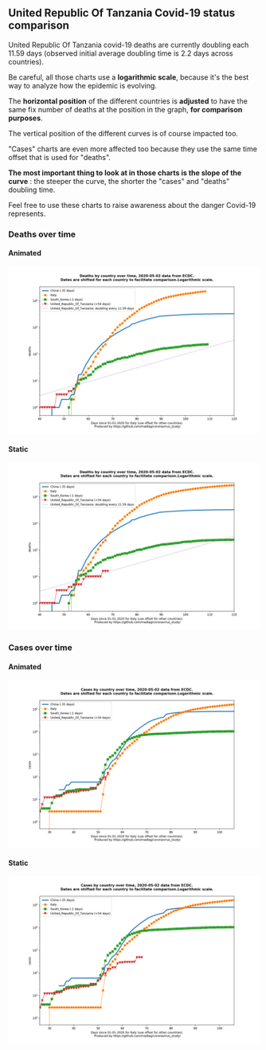 ## United Republic Of Tanzania Covid-19 status comparison 

United Republic Of Tanzania covid-19 deaths are currently doubling each 11.59 days (observed initial average doubling time is 2.2 days across countries).



Be careful, all those charts use a **logarithmic scale**, because it's the best way to analyze how the epidemic is evolving.
 
The **horizontal position** of the different countries is **adjusted** to have the same fix number of deaths at the position in the graph, **for comparison purposes**.

The vertical position of the different curves is of course impacted too.

"Cases" charts are even more affected too because they use the same time offset that is used for "deaths".

**The most important thing to look at in those charts is the slope of the curve** : the steeper the curve, the shorter the "cases" and "deaths" doubling time.

Feel free to use these charts to raise awareness about the danger Covid-19 represents. 


 
### Deaths over time
 
#### Animated
![United Republic Of Tanzania covid-19 deaths animated chart](https://raw.githubusercontent.com/madlag/coronavirus_study/master/notebooks/graphs/2020-05-02/countries/United_Republic_Of_Tanzania/2020-05-02_United_Republic_Of_Tanzania_deaths.gif "United Republic Of Tanzania covid-19 deaths animated chart")   
 
#### Static
![United Republic Of Tanzania covid-19 deaths static chart](https://raw.githubusercontent.com/madlag/coronavirus_study/master/notebooks/graphs/2020-05-02/countries/United_Republic_Of_Tanzania/2020-05-02_United_Republic_Of_Tanzania_deaths.png "United Republic Of Tanzania covid-19 deaths static chart")   

 
### Cases over time
 
#### Animated
![United Republic Of Tanzania covid-19 cases animated chart](https://raw.githubusercontent.com/madlag/coronavirus_study/master/notebooks/graphs/2020-05-02/countries/United_Republic_Of_Tanzania/2020-05-02_United_Republic_Of_Tanzania_cases.gif "United Republic Of Tanzania covid-19 cases animated chart")   
 
#### Static
![United Republic Of Tanzania covid-19 cases static chart](https://raw.githubusercontent.com/madlag/coronavirus_study/master/notebooks/graphs/2020-05-02/countries/United_Republic_Of_Tanzania/2020-05-02_United_Republic_Of_Tanzania_cases.png "United Republic Of Tanzania covid-19 cases static chart")   

